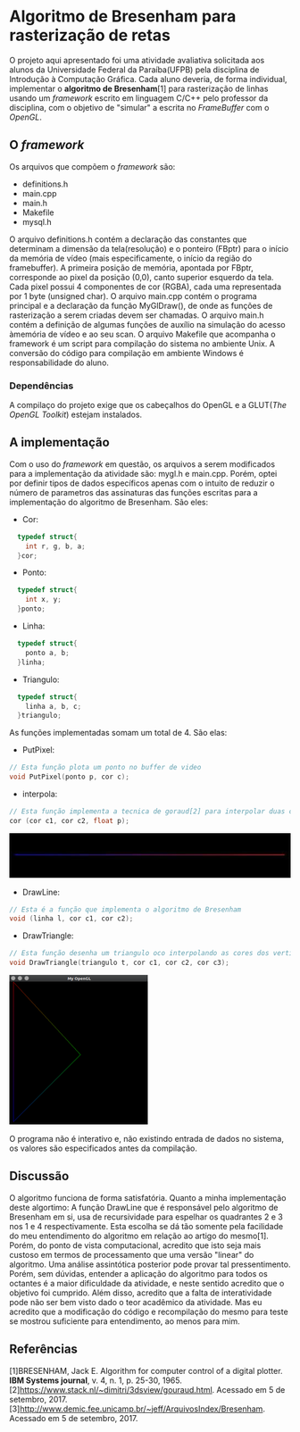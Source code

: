   # Algoritmo de Bresenham para rasterização de retas

  O projeto aqui apresentado foi uma atividade avaliativa solicitada aos alunos da Universidade Federal da Paraíba(UFPB) pela disciplina de Introdução à Computação Gráfica. Cada aluno deveria, de forma individual, implementar o **algoritmo de Bresenham**[1] para rasterização de linhas usando um *framework* escrito em linguagem C/C++ pelo professor da disciplina, com o objetivo de "simular" a escrita no *FrameBuffer* com o *OpenGL*.
  
  ## O *framework*
  
  Os arquivos que compõem o *framework* são:
  
  * definitions.h
  * main.cpp
  * main.h
  * Makefile
  * mysql.h
  
  O arquivo definitions.h contém a declaração das constantes que determinam a dimensão da tela(resolução) e o ponteiro (FBptr) para o início da memória de vídeo (mais especificamente, o início da região do framebuffer). A primeira posição de memória, apontada por FBptr, corresponde ao pixel da posição (0,0), canto superior esquerdo da tela. Cada pixel possui 4 componentes de cor (RGBA), cada
uma representada por 1 byte (unsigned char).
  O arquivo main.cpp contém o programa principal e a declaração da função MyGlDraw(), de onde as funções de rasterização a serem criadas devem ser chamadas.
  O arquivo main.h contém a definição de algumas funções de auxílio na simulação do acesso àmemória de vídeo e ao seu scan.
  O arquivo Makefile que acompanha o framework é um script para compilação do sistema no ambiente Unix. A conversão do código para compilação em ambiente Windows é responsabilidade do aluno.
  
  ### Dependências
  
  A compilaço do projeto exige que os cabeçalhos do OpenGL e a GLUT(*The OpenGL Toolkit*) estejam instalados.
  
  ## A implementação
  
  Com o uso do *framework* em questão, os arquivos a serem modificados para a implementação da atividade são: mygl.h e main.cpp. Porém, optei por definir tipos de dados específicos apenas com o intuito de reduzir o número de parametros das assinaturas das funções escritas para a implementação do algoritmo de Bresenham.
  São eles:
  * Cor:
  ```C
    typedef struct{
      int r, g, b, a;
    }cor;
  ```
  * Ponto:
  ```C
    typedef struct{
      int x, y;
    }ponto;
  ```
  * Linha:
  ```C
    typedef struct{
      ponto a, b;
    }linha;
  ```
  * Triangulo:
  ```C
    typedef struct{
      linha a, b, c;
    }triangulo;
  ```
  As funções implementadas somam um total de 4. São elas:
  * PutPixel:
  ```C
  // Esta função plota um ponto no buffer de video
  void PutPixel(ponto p, cor c);
  ```
  * interpola:
  ```C
  // Esta função implementa a tecnica de goraud[2] para interpolar duas cores
  cor (cor c1, cor c2, float p);
  ```
  ![line](interpolacao2.jpg)
  * DrawLine:
  ```C
  // Esta é a função que implementa o algoritmo de Bresenham
  void (linha l, cor c1, cor c2);
  ```
  * DrawTriangle:
  ```C
  // Esta função desenha um triangulo oco interpolando as cores dos vertices ao longo das arestas
  void DrawTriangle(triangulo t, cor c1, cor c2, cor c3);
  ```
  ![triangulo](triangulo.png)
  
  O programa não é interativo e, não existindo entrada de dados no sistema, os valores são especificados antes da compilação.
  
  ## Discussão
  
  O algoritmo funciona de forma satisfatória. Quanto a minha implementação deste algortimo: A função DrawLine que é responsável pelo algoritmo de Bresenham em si, usa de recursividade para espelhar os quadrantes 2 e 3 nos 1 e 4 respectivamente. Esta escolha se dá tão somente pela facilidade do meu entendimento do algoritmo em relação ao artigo do mesmo[1]. Porém, do ponto de vista computacional, acredito que isto seja mais custoso em termos de processamento que uma versão "linear" do algoritmo. Uma análise assintótica posterior pode provar tal pressentimento. Porém, sem dúvidas, entender a aplicação do algoritmo para todos os octantes é a maior dificuldade da atividade, e neste sentido acredito que o objetivo foi cumprido.
  Além disso, acredito que a falta de interatividade pode não ser bem visto dado o teor acadêmico da atividade. Mas eu acredito que a modificação do código e recompilação do mesmo para teste se mostrou suficiente para entendimento, ao menos para mim.
  
  ## Referências
  [1]BRESENHAM, Jack E. Algorithm for computer control of a digital plotter. **IBM Systems journal**, v. 4, n. 1, p. 25-30, 1965.
  [2]https://www.stack.nl/~dimitri/3dsview/gouraud.html. Acessado em 5 de setembro, 2017.
  [3]http://www.demic.fee.unicamp.br/~jeff/ArquivosIndex/Bresenham. Acessado em 5 de setembro, 2017.
